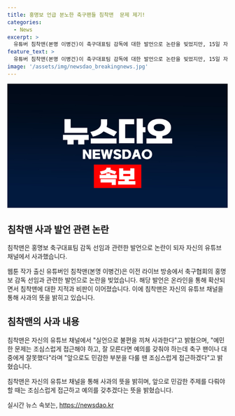 ```yaml
---
title: 홍명보 언급 분노한 축구팬들 침착맨  문제 제기!
categories:
  - News
excerpt: >
  유튜버 침착맨(본명 이병건)이 축구대표팀 감독에 대한 발언으로 논란을 빚었지만, 15일 자신의 유튜브 채널에서 사과했습니다. 침착맨은 홍명보 감독 선임과 관련한 발언에 대해 불편을 끼쳐 죄송하다고 밝혔으며, 적절치 못한 발언을 하였다고 인정하며 앞으로 예의를 갖추겠다는 의사를 표명했습니다. 해당 발언은 온라인에서 논란이 되었고, 침착맨은 축구 관련한 예민한 주제에 대해 조심스럽게 다루고자 한다고 덧붙였습니다.
feature_text: >
  유튜버 침착맨(본명 이병건)이 축구대표팀 감독에 대한 발언으로 논란을 빚었지만, 15일 자신의 유튜브 채널에서 사과했습니다. 침착맨은 홍명보 감독 선임과 관련한 발언에 대해 불편을 끼쳐 죄송하다고 밝혔으며, 적절치 못한 발언을 하였다고 인정하며 앞으로 예의를 갖추겠다는 의사를 표명했습니다. 해당 발언은 온라인에서 논란이 되었고, 침착맨은 축구 관련한 예민한 주제에 대해 조심스럽게 다루고자 한다고 덧붙였습니다.
image: '/assets/img/newsdao_breakingnews.jpg'
---
```


<p><img src="/assets/img/newsdao_breakingnews.jpg" alt="ontimetimes 속보" /></p>

<h2 data-ke-size="size26">침착맨 사과 발언 관련 논란</h2>

<p>침착맨은 홍명보 축구대표팀 감독 선임과 관련한 발언으로 논란이 되자 자신의 유튜브 채널에서 사과했습니다.</p>

<p data-ke-size="size16">웹툰 작가 출신 유튜버인 침착맨(본명 이병건)은 이전 라이브 방송에서 축구협회의 홍명보 감독 선임과 관련한 발언으로 논란을 빚었습니다. 해당 발언은 온라인을 통해 확산되면서 침착맨에 대한 지적과 비판이 이어졌습니다. 이에 침착맨은 자신의 유튜브 채널을 통해 사과의 뜻을 밝히고 있습니다.</p>

<h2 data-ke-size="size26">침착맨의 사과 내용</h2>

<p>침착맨은 자신의 유튜브 채널에서 "실언으로 불편을 끼쳐 사과한다"고 밝혔으며, "예민한 문제는 조심스럽게 접근해야 하고, 잘 모른다면 예의를 갖춰야 하는데 축구 팬이나 대중에게 잘못했다"라며 "앞으로도 민감한 부분을 다룰 땐 조심스럽게 접근하겠다"고 밝혔습니다.</p>

<p data-ke-size="size16">침착맨은 자신의 유튜브 채널을 통해 사과의 뜻을 밝히며, 앞으로 민감한 주제를 다뤄야 할 때는 조심스럽게 접근하고 예의를 갖추겠다는 뜻을 밝혔습니다.</p>
실시간 뉴스 속보는, <a href="https://newsdao.kr" rel="dofollow">https://newsdao.kr</a>



